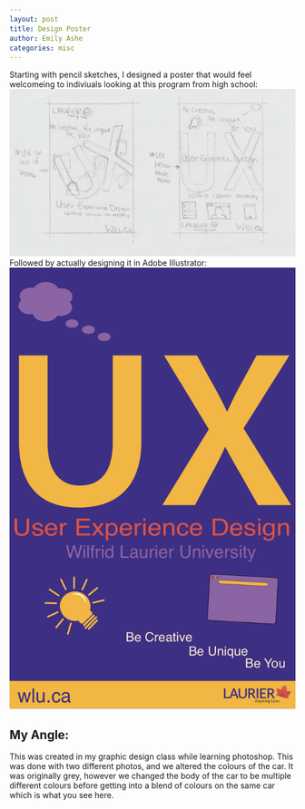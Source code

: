 ```yaml
---
layout: post
title: Design Poster
author: Emily Ashe
categories: misc
---
```




Starting with pencil sketches, I designed a poster that would feel welcomeing to indiviuals looking at this program from high school:
![Netlify CMS Screenshot](/assets/img/uploads/pencilposter.jpeg)
Followed by actually designing it in Adobe Illustrator:
![Netlify CMS Screenshot|512x397,20%](/assets/img/uploads/illustratorposter.jpeg)

**My Angle:**
---
This was created in my graphic design class while learning photoshop. This was done with two different photos, and we altered the colours of the car. It was originally grey, however we changed the body of the car to be multiple different colours before getting into a blend of colours on the same car which is what you see here.

